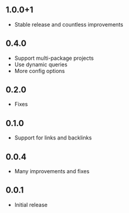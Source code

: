 ## 1.0.0+1
- Stable release and countless improvements

## 0.4.0
- Support multi-package projects
- Use dynamic queries
- More config options

## 0.2.0
- Fixes

## 0.1.0
- Support for links and backlinks

## 0.0.4
- Many improvements and fixes

## 0.0.1
- Initial release
